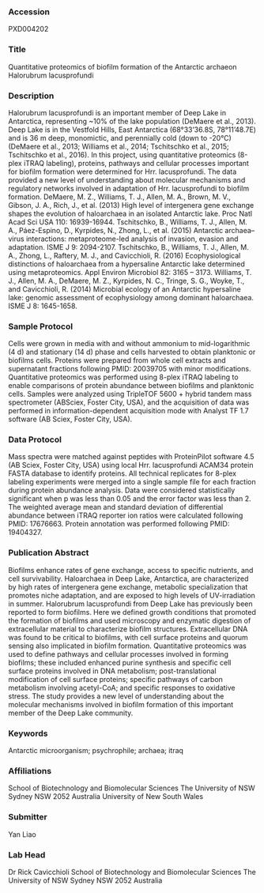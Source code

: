 ### Accession
PXD004202

### Title
Quantitative proteomics of biofilm formation of the Antarctic archaeon Halorubrum lacusprofundi

### Description
Halorubrum lacusprofundi is an important member of Deep Lake in Antarctica, representing ~10% of the lake population (DeMaere et al., 2013). Deep Lake is in the Vestfold Hills, East Antarctica (68°33’36.8S, 78°11’48.7E) and is 36 m deep, monomictic, and perennially cold (down to -20°C) (DeMaere et al., 2013; Williams et al., 2014; Tschitschko et al., 2015; Tschitschko et al., 2016). In this project, using quantitative proteomics (8-plex iTRAQ labeling), proteins, pathways and cellular processes important for biofilm formation were determined for Hrr. lacusprofundi. The data provided a new level of understanding about molecular mechanisms and regulatory networks involved in adaptation of Hrr. lacusprofundi to biofilm formation.   DeMaere, M. Z., Williams, T. J., Allen, M. A., Brown, M. V., Gibson, J. A., Rich, J., et al. (2013) High level of intergenera gene exchange shapes the evolution of haloarchaea in an isolated Antarctic lake. Proc Natl Acad Sci USA 110: 16939-16944. Tschitschko, B., Williams, T. J., Allen, M. A., Páez-Espino, D., Kyrpides, N., Zhong, L., et al. (2015) Antarctic archaea–virus interactions: metaproteome-led analysis of invasion, evasion and adaptation. ISME J 9: 2094-2107. Tschitschko, B., Williams, T. J., Allen, M. A., Zhong, L., Raftery, M. J., and Cavicchioli, R. (2016) Ecophysiological distinctions of haloarchaea from a hypersaline Antarctic lake determined using metaproteomics. Appl Environ Microbiol 82: 3165 – 3173. Williams, T. J., Allen, M. A., DeMaere, M. Z., Kyrpides, N. C., Tringe, S. G., Woyke, T., and Cavicchioli, R. (2014) Microbial ecology of an Antarctic hypersaline lake: genomic assessment of ecophysiology among dominant haloarchaea. ISME J 8: 1645-1658.

### Sample Protocol
Cells were grown in media with and without ammonium to mid-logarithmic (4 d) and stationary (14 d) phase and cells harvested to obtain planktonic or biofilms cells. Proteins were prepared from whole cell extracts and supernatant fractions following PMID: 20039705 with minor modifications. Quantitative proteomics was performed using 8-plex iTRAQ labeling to enable comparisons of protein abundance between biofilms and planktonic cells. Samples were analyzed using TripleTOF 5600 + hybrid tandem mass spectrometer (ABSciex, Foster City, USA), and the acquisition of data was performed in information-dependent acquisition mode with Analyst TF 1.7 software (AB Sciex, Foster City, USA).

### Data Protocol
Mass spectra were matched against peptides with ProteinPilot software 4.5 (AB Sciex, Foster City, USA) using local Hrr. lacusprofundi ACAM34 protein FASTA database to identify proteins. All technical replicates for 8-plex labeling experiments were merged into a single sample file for each fraction during protein abundance analysis. Data were considered statistically significant when p was less than 0.05 and the error factor was less than 2. The weighted average mean and standard deviation of differential abundance between iTRAQ reporter ion ratios were calculated following PMID: 17676663. Protein annotation was performed following PMID: 19404327.

### Publication Abstract
Biofilms enhance rates of gene exchange, access to specific nutrients, and cell survivability. Haloarchaea in Deep Lake, Antarctica, are characterized by high rates of intergenera gene exchange, metabolic specialization that promotes niche adaptation, and are exposed to high levels of UV-irradiation in summer. Halorubrum lacusprofundi from Deep Lake has previously been reported to form biofilms. Here we defined growth conditions that promoted the formation of biofilms and used microscopy and enzymatic digestion of extracellular material to characterize biofilm structures. Extracellular DNA was found to be critical to biofilms, with cell surface proteins and quorum sensing also implicated in biofilm formation. Quantitative proteomics was used to define pathways and cellular processes involved in forming biofilms; these included enhanced purine synthesis and specific cell surface proteins involved in DNA metabolism; post-translational modification of cell surface proteins; specific pathways of carbon metabolism involving acetyl-CoA; and specific responses to oxidative stress. The study provides a new level of understanding about the molecular mechanisms involved in biofilm formation of this important member of the Deep Lake community.

### Keywords
Antarctic microorganism; psychrophile; archaea; itraq

### Affiliations
School of Biotechnology and Biomolecular Sciences The University of NSW Sydney NSW 2052 Australia
University of New South Wales

### Submitter
Yan Liao

### Lab Head
Dr Rick Cavicchioli
School of Biotechnology and Biomolecular Sciences The University of NSW Sydney NSW 2052 Australia


